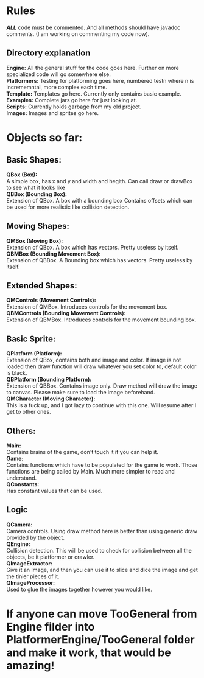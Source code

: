 <h1><b>Rules</b></h1>
<p>
<b><u><i>ALL</i></u></b> code must be commented. And all methods should have javadoc comments. (I am working on commenting my code now).
</p>

<h2><b>Directory explanation</b></h2>
<p>
<b>Engine:</b> All the general stuff for the code goes here. Further on more specialized code will go somewhere else.<br>
<b>Platformers:</b> Testing for platforming goes here, numbered testn where n is incrememntal, more complex each time.<br>
<b>Template:</b> Templates go here. Currently only contains basic example.<br>
<b>Examples:</b> Complete jars go here for just looking at.<br>
<b>Scripts:</b> Currently holds garbage from my old project.<br>
<b>Images:</b> Images and sprites go here.<br>
</p>

<h1><b>Objects so far:</b></h1>

<h2>Basic Shapes:</h2>

<p>
<b>QBox (Box):</b><br>
    A simple box,
    has x and y and width and hegith.
    Can call draw or drawBox to see what it looks like
<br>
<b>QBBox (Bounding Box):</b><br>
    Extension of QBox. A box with a bounding box
    Contains offsets which can be used for more realistic like collision detection.
</p>

<h2>Moving Shapes:</h2>

<p>
<b>QMBox (Moving Box):</b><br>
    Extension of QBox. A box which has vectors.
    Pretty useless by itself.
<br>
<b>QBMBox (Bounding Movement Box):</b><br>
    Extension of QBBox. A Bounding box which has vectors.
    Pretty useless by itself.
</p>

<h2>Extended Shapes:</h2>

<p>
<b>QMControls (Movement Controls):</b><br>
    Extension of QMBox. Introduces controls for the movement box.
<br>
<b>QBMControls (Bounding Movement Controls):</b><br>
    Extension of QBMBox. Introduces controls for the movement bounding box.
</p>

<h2>Basic Sprite:</h2>

<p>
<b>QPlatform (Platform):</b><br>
    Extension of QBox,
    contains both and image and color.
    If image is not loaded then draw function will draw whatever you set color to,
    default color is black.
<br>
<b>QBPlatform (Bounding Platform):</b><br>
    Extension of QBBox. Contains image only.
    Draw method will draw the image to canvas.
    Please make sure to load the image beforehand.
<br>
<b>QMCharacter (Moving Character):</b><br>
    This is a fuck up, and I got lazy to continue with this one.
    Will resume after I get to other ones.
</p>



<h2>Others:</h2>

<p>
<b>Main:</b><br>
    Contains brains of the game, don't touch it if you can help it.
<br>
<b>Game:</b><br>
    Contains functions which have to be populated for the game to work.
    Those functions are being called by Main. Much more simpler to read and understand.
<br>
<b>QConstants:</b><br>
    Has constant values that can be used.
</p>



<h2>Logic</h2>

<p>
<b>QCamera:</b><br>
    Camera controls. Using draw method here is better than using generic draw provided by the object.
<br>
<b>QEngine:</b><br>
    Collision detection. This will be used to check for collision between all the objects, be it platformer or crawler.
<br>
<b>QImageExtractor:</b><br>
    Give it an Image, and then you can use it to slice and dice the image and get the tinier pieces of it.
<br>
<b>QImageProcessor:</b><br>
    Used to glue the images together however you would like.
</p>

<h1>If anyone can move TooGeneral from Engine filder into PlatformerEngine/TooGeneral folder and make it work, that would be amazing!</h1>